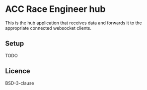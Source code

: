 # ACC Race Engineer hub

This is the hub application that receives data and forwards it to the appropriate connected websocket clients.

## Setup
TODO

## Licence
BSD-3-clause
